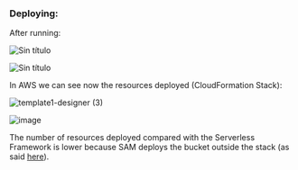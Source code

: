 ### Deploying:
After running:

![Sin título](https://user-images.githubusercontent.com/100789868/191951493-bf4cb0c6-d91e-4e7c-9023-c2f7dfa99627.png)

![Sin título](https://user-images.githubusercontent.com/100789868/191951657-c8521438-54e5-48fb-a725-5a6cf46105f1.png)


In AWS we can see now the resources deployed (CloudFormation Stack):

![template1-designer (3)](https://user-images.githubusercontent.com/100789868/169522260-9706d674-c903-4aeb-a50d-ca1e04cb31c1.png)

![image](https://user-images.githubusercontent.com/100789868/169522196-2d9604fd-f395-476e-9e24-cf4003b46e92.png)


The number of resources deployed compared with the Serverless Framework is lower because SAM deploys the bucket outside the stack (as said [here](https://github.com/parodoTS/apollo-lambda-test/edit/main/sam/README.md)).
